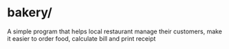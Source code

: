 # bakery/

A simple program that helps local restaurant manage their customers, make it easier to order food, calculate bill and print receipt
